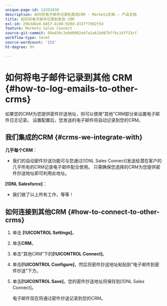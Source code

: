 ```yaml
---
unique-page-id: 14352430
description: 如何将电子邮件记录到其他CRM - Marketo文档 — 产品文档
title: 如何将电子邮件记录到其他 CRM
exl-id: 29b34be0-685f-4c80-920d-d33ff7d02f5d
feature: Marketo Sales Connect
source-git-commit: 09a656c3a0d0002edfa1a61b987bff4c1dff33cf
workflow-type: tm+mt
source-wordcount: '153'
ht-degree: 9%

---
```


# 如何将电子邮件记录到其他 CRM {#how-to-log-emails-to-other-crms}

如果您的CRM为您提供密件抄送地址，则可以使用“其他”CRM部分来设置电子邮件日志记录。 设置配置后，您发送的电子邮件将自动记录到您的CRM。

## 我们集成的CRM {#crms-we-integrate-with}

**几乎每个CRM**：

* 我们的自动密件抄送功能可与您通过[!DNL Sales Connect]发送给潜在客户的几乎所有的CRM记录电子邮件配合使用。 只需确保您选择的CRM为您提供密件抄送地址即可利用此地址。

**[!DNL Salesforce]**：

* 我们做了以上所有工作，等等！

## 如何连接到其他CRM {#how-to-connect-to-other-crms}

1. 单击 **[!UICONTROL Settings]**。
1. 单击&#x200B;**CRM**。
1. 单击“其他CRM”下的&#x200B;**[!UICONTROL Connect]**。
1. 单击&#x200B;**[!UICONTROL Configure]**，然后将密件抄送地址粘贴到“电子邮件到密件抄送”下方。
1. 单击&#x200B;**[!UICONTROL Save]**，您的密件抄送地址将保存到[!DNL Sales Connect]。

   电子邮件现在将通过密件抄送记录到您的CRM。
